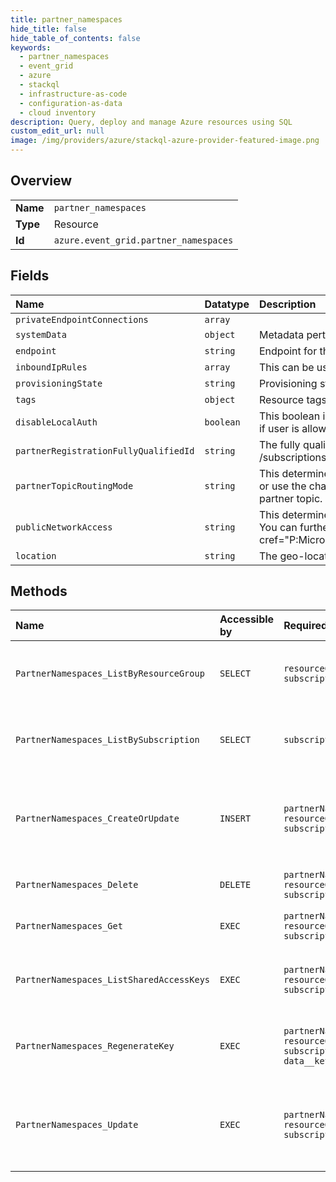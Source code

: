 ```yaml
---
title: partner_namespaces
hide_title: false
hide_table_of_contents: false
keywords:
  - partner_namespaces
  - event_grid
  - azure    
  - stackql
  - infrastructure-as-code
  - configuration-as-data
  - cloud inventory
description: Query, deploy and manage Azure resources using SQL
custom_edit_url: null
image: /img/providers/azure/stackql-azure-provider-featured-image.png
---
```

  
    

## Overview
<table><tbody>
<tr><td><b>Name</b></td><td><code>partner_namespaces</code></td></tr>
<tr><td><b>Type</b></td><td>Resource</td></tr>
<tr><td><b>Id</b></td><td><code>azure.event_grid.partner_namespaces</code></td></tr>
</tbody></table>

## Fields
| Name | Datatype | Description |
|:-----|:---------|:------------|
| `privateEndpointConnections` | `array` |  |
| `systemData` | `object` | Metadata pertaining to creation and last modification of the resource. |
| `endpoint` | `string` | Endpoint for the partner namespace. |
| `inboundIpRules` | `array` | This can be used to restrict traffic from specific IPs instead of all IPs. Note: These are considered only if PublicNetworkAccess is enabled. |
| `provisioningState` | `string` | Provisioning state of the partner namespace. |
| `tags` | `object` | Resource tags. |
| `disableLocalAuth` | `boolean` | This boolean is used to enable or disable local auth. Default value is false. When the property is set to true, only AAD token will be used to authenticate if user is allowed to publish to the partner namespace. |
| `partnerRegistrationFullyQualifiedId` | `string` | The fully qualified ARM Id of the partner registration that should be associated with this partner namespace. This takes the following format:<br />/subscriptions/&#123;subscriptionId&#125;/resourceGroups/&#123;resourceGroupName&#125;/providers/Microsoft.EventGrid/partnerRegistrations/&#123;partnerRegistrationName&#125;. |
| `partnerTopicRoutingMode` | `string` | This determines if events published to this partner namespace should use the source attribute in the event payload<br />or use the channel name in the header when matching to the partner topic. If none is specified, source attribute routing will be used to match the partner topic. |
| `publicNetworkAccess` | `string` | This determines if traffic is allowed over public network. By default it is enabled.<br />You can further restrict to specific IPs by configuring &lt;seealso cref="P:Microsoft.Azure.Events.ResourceProvider.Common.Contracts.PartnerNamespaceProperties.InboundIpRules" /&gt; |
| `location` | `string` | The geo-location where the resource lives |
## Methods
| Name | Accessible by | Required Params | Description |
|:-----|:--------------|:----------------|:------------|
| `PartnerNamespaces_ListByResourceGroup` | `SELECT` | `resourceGroupName, subscriptionId` | List all the partner namespaces under a resource group. |
| `PartnerNamespaces_ListBySubscription` | `SELECT` | `subscriptionId` | List all the partner namespaces under an Azure subscription. |
| `PartnerNamespaces_CreateOrUpdate` | `INSERT` | `partnerNamespaceName, resourceGroupName, subscriptionId` | Asynchronously creates a new partner namespace with the specified parameters. |
| `PartnerNamespaces_Delete` | `DELETE` | `partnerNamespaceName, resourceGroupName, subscriptionId` | Delete existing partner namespace. |
| `PartnerNamespaces_Get` | `EXEC` | `partnerNamespaceName, resourceGroupName, subscriptionId` | Get properties of a partner namespace. |
| `PartnerNamespaces_ListSharedAccessKeys` | `EXEC` | `partnerNamespaceName, resourceGroupName, subscriptionId` | List the two keys used to publish to a partner namespace. |
| `PartnerNamespaces_RegenerateKey` | `EXEC` | `partnerNamespaceName, resourceGroupName, subscriptionId, data__keyName` | Regenerate a shared access key for a partner namespace. |
| `PartnerNamespaces_Update` | `EXEC` | `partnerNamespaceName, resourceGroupName, subscriptionId` | Asynchronously updates a partner namespace with the specified parameters. |
